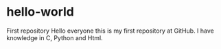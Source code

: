 # hello-world
First repository
Hello everyone this is my first repository at GitHub.
I have knowledge in C, Python and Html.
